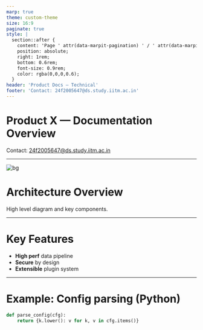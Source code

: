 ```yaml
---
marp: true
theme: custom-theme
size: 16:9
paginate: true
style: |
  section::after {
    content: 'Page ' attr(data-marpit-pagination) ' / ' attr(data-marpit-pagination-total);
    position: absolute;
    right: 1rem;
    bottom: 0.6rem;
    font-size: 0.9rem;
    color: rgba(0,0,0,0.6);
  }
header: 'Product Docs — Technical'
footer: 'Contact: 24f2005647@ds.study.iitm.ac.in'
---
```


# Product X — Documentation Overview  
Contact: 24f2005647@ds.study.iitm.ac.in

---

![bg](assets/bg-architecture.jpg)

# Architecture Overview  
High level diagram and key components.

---

# Key Features
- **High perf** data pipeline <!-- .element: class="fragment" -->
- **Secure** by design <!-- .element: class="fragment" -->
- **Extensible** plugin system <!-- .element: class="fragment" -->

---

# Example: Config parsing (Python)

```python
def parse_config(cfg):
    return {k.lower(): v for k, v in cfg.items()}

